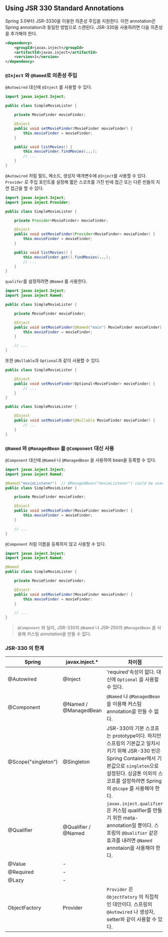 ## Using JSR 330 Standard Annotations

Spring 3.0부터 JSR-3330을 이용한 의존성 주입을 지원한다. 이런 annotation은  Spring annotation과 동일한 방법으로 스캔된다. JSR-330을 사용하려면 다음 의존성을 추가해야 한다.

```xml
<dependency>
    <groupId>javax.inject</groupId>
    <artifactId>javax.inject</artifactId>
    <version>1</version>
</dependency>
```

### `@Inject` 와 `@Named`로 의존성 주입

`@Autowired` 대신에 `@Inject` 를 사용할 수 있다.

```java
import javax.inject.Inject;

public class SimpleMovieLister {

    private MovieFinder movieFinder;

    @Inject
    public void setMovieFinder(MovieFinder movieFinder) {
        this.movieFinder = movieFinder;
    }

    public void listMovies() {
        this.movieFinder.findMovies(...);
        // ...
    }
}
```

`@Autowired` 처럼 필드, 메소드, 생성자 매개변수에 `@Inject`를 사용할 수 있다. `Provider` 로 주입 포인트를 설정해  짧은 스코프를 가진 빈에 접근 또는 다른 빈들의 지연 접근을 할 수 있다.

```java
import javax.inject.Inject;
import javax.inject.Provider;

public class SimpleMovieLister {

    private Provider<MovieFinder> movieFinder;

    @Inject
    public void setMovieFinder(Provider<MovieFinder> movieFinder) {
        this.movieFinder = movieFinder;
    }

    public void listMovies() {
        this.movieFinder.get().findMovies(...);
        // ...
    }
}
```

`qualifer`를 설정하려면 `@Named` 를 사용한다.

```java
import javax.inject.Inject;
import javax.inject.Named;

public class SimpleMovieLister {

    private MovieFinder movieFinder;

    @Inject
    public void setMovieFinder(@Named("main") MovieFinder movieFinder) {
        this.movieFinder = movieFinder;
    }

    // ...
}
```

또한 `@Nullable`과 `Optional`과 같이 사용할 수 있다.

```java
public class SimpleMovieLister {

    @Inject
    public void setMovieFinder(Optional<MovieFinder> movieFinder) {
        // ...
    }
}
```

```java
public class SimpleMovieLister {

    @Inject
    public void setMovieFinder(@Nullable MovieFinder movieFinder) {
        // ...
    }
}
```

### `@Named` 와 `@ManagedBean` 을 `@Component` 대신 사용

`@Component` 대신에 `@Named` 나 `@ManagedBean` 을 사용하여 bean을 등록할 수 있다.

```java
import javax.inject.Inject;
import javax.inject.Named;

@Named("movieListener")  // @ManagedBean("movieListener") could be used as well
public class SimpleMovieLister {

    private MovieFinder movieFinder;

    @Inject
    public void setMovieFinder(MovieFinder movieFinder) {
        this.movieFinder = movieFinder;
    }

    // ...
}
```

`@Component` 처럼 이름을 등록하지 않고 사용할 수 있다.

```java
import javax.inject.Inject;
import javax.inject.Named;

@Named
public class SimpleMovieLister {

    private MovieFinder movieFinder;

    @Inject
    public void setMovieFinder(MovieFinder movieFinder) {
        this.movieFinder = movieFinder;
    }

    // ...
}
```

> `@Component` 와 달리,  JSR-330의 `@Named` 나 JSR-250의 `@ManagedBean` 을 사용해 커스텀 annotation을 만들 수 없다.

### JSR-330 의 한계

| Spring              | javax.inject.*        | 차이점                                                       |
| ------------------- | --------------------- | ------------------------------------------------------------ |
| @Autowired          | @Inject               | 'required'속성이 없다. 대신에 `Optional` 을 사용할 수 있다.  |
| @Component          | @Named / @ManagedBean | `@Named` 나 `@ManagedBean` 을 이용해 커스텀 annotation을 만들 수 없다. |
| @Scope("singleton") | @Singleton            | JSR-330의 기본 스코프는 prototype이다. 하지만 스프링의 기본값고 일치시키기 위해 JSR-330 빈은 Spring Container에서 기본값으로 `singleton`으로 설정된다. 싱글톤 이외의 스코프를 설정하려면 Spring의 `@Scope` 를 사용해야 한다. |
| @Qualifier          | @Qualifier / @Named   | `javax.inject.qualifier` 은 커스텀 qualifier를 만들기 위한 meta-annotation일 뿐이다. 스프링의 `@Qualifier` 같은 효과를 내려면 `@Named` annotaion을 사용해야 한다. |
| @Value              | -                     |                                                              |
| @Required           | -                     |                                                              |
| @Lazy               | -                     |                                                              |
| ObjectFactory       | Provider              | `Provider` 은 `ObjectFatory` 의 직접적인 대안이다. 스프링의 `@Autowired` 나 생성자, setter와 같이 사용할 수 있다. |

